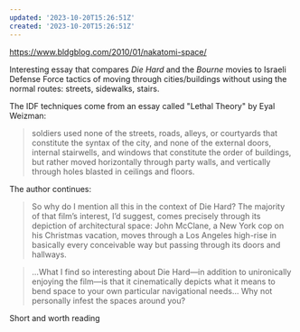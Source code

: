 ```yaml
---
updated: '2023-10-20T15:26:51Z'
created: '2023-10-20T15:26:51Z'
---
```

https://www.bldgblog.com/2010/01/nakatomi-space/

Interesting essay that compares _Die Hard_ and the _Bourne_ movies to Israeli Defense Force tactics of moving through cities/buildings without using the normal routes: streets, sidewalks, stairs.

The IDF techniques come from an essay called "Lethal Theory" by Eyal Weizman:

>  soldiers used none of the streets, roads, alleys, or courtyards that constitute the syntax of the city, and none of the external doors, internal stairwells, and windows that constitute the order of buildings, but rather moved horizontally through party walls, and vertically through holes blasted in ceilings and floors.

The author continues:

> So why do I mention all this in the context of Die Hard? The majority of that film’s interest, I’d suggest, comes precisely through its depiction of architectural space: John McClane, a New York cop on his Christmas vacation, moves through a Los Angeles high-rise in basically every conceivable way but passing through its doors and hallways.

> ...What I find so interesting about Die Hard—in addition to unironically enjoying the film—is that it cinematically depicts what it means to bend space to your own particular navigational needs... Why not personally infest the spaces around you? 

Short and worth reading